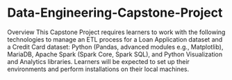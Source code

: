 # Data-Engineering-Capstone-Project
Overview
This Capstone Project requires learners to work with the following technologies to manage an ETL process for a Loan Application dataset and a Credit Card dataset: Python (Pandas, advanced modules e.g., Matplotlib), MariaDB, Apache Spark (Spark Core, Spark SQL), and Python Visualization and Analytics libraries. Learners will be expected to set up their environments and perform installations on their local machines. 
